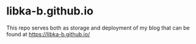 # libka-b.github.io

This repo serves both as storage and deployment of my blog that can be found at
https://libka-b.github.io/
